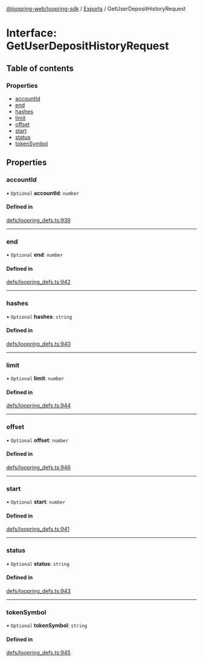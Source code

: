 [@loopring-web/loopring-sdk](../README.md) / [Exports](../modules.md) / GetUserDepositHistoryRequest

# Interface: GetUserDepositHistoryRequest

## Table of contents

### Properties

- [accountId](GetUserDepositHistoryRequest.md#accountid)
- [end](GetUserDepositHistoryRequest.md#end)
- [hashes](GetUserDepositHistoryRequest.md#hashes)
- [limit](GetUserDepositHistoryRequest.md#limit)
- [offset](GetUserDepositHistoryRequest.md#offset)
- [start](GetUserDepositHistoryRequest.md#start)
- [status](GetUserDepositHistoryRequest.md#status)
- [tokenSymbol](GetUserDepositHistoryRequest.md#tokensymbol)

## Properties

### accountId

• `Optional` **accountId**: `number`

#### Defined in

[defs/loopring_defs.ts:939](https://github.com/Loopring/loopring_sdk/blob/077bca2/src/defs/loopring_defs.ts#L939)

___

### end

• `Optional` **end**: `number`

#### Defined in

[defs/loopring_defs.ts:942](https://github.com/Loopring/loopring_sdk/blob/077bca2/src/defs/loopring_defs.ts#L942)

___

### hashes

• `Optional` **hashes**: `string`

#### Defined in

[defs/loopring_defs.ts:940](https://github.com/Loopring/loopring_sdk/blob/077bca2/src/defs/loopring_defs.ts#L940)

___

### limit

• `Optional` **limit**: `number`

#### Defined in

[defs/loopring_defs.ts:944](https://github.com/Loopring/loopring_sdk/blob/077bca2/src/defs/loopring_defs.ts#L944)

___

### offset

• `Optional` **offset**: `number`

#### Defined in

[defs/loopring_defs.ts:946](https://github.com/Loopring/loopring_sdk/blob/077bca2/src/defs/loopring_defs.ts#L946)

___

### start

• `Optional` **start**: `number`

#### Defined in

[defs/loopring_defs.ts:941](https://github.com/Loopring/loopring_sdk/blob/077bca2/src/defs/loopring_defs.ts#L941)

___

### status

• `Optional` **status**: `string`

#### Defined in

[defs/loopring_defs.ts:943](https://github.com/Loopring/loopring_sdk/blob/077bca2/src/defs/loopring_defs.ts#L943)

___

### tokenSymbol

• `Optional` **tokenSymbol**: `string`

#### Defined in

[defs/loopring_defs.ts:945](https://github.com/Loopring/loopring_sdk/blob/077bca2/src/defs/loopring_defs.ts#L945)
